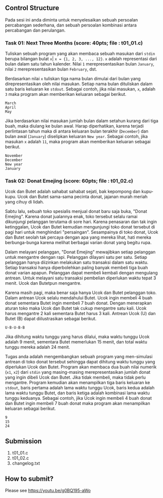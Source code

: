 ## Control Structure

Pada sesi ini anda diminta untuk menyelesaikan sebuah persoalan percabangan sederhana, dan sebuah persoalan kombinasi antara percabangan dan perulangan.


### Task 01: Next Three Months (score: 40pts; file : t01_01.c)
Tuliskan sebuah program yang akan membaca sebuah masukan dari ```stdin``` berupa bilangan bulat ```x```| ```x = {1, 2, 3, ..., 12}```. ```x``` adalah representasi dari bulan dalam satu tahun kalender. Nilai ```1``` merepresentasikan bulan ```January```, nilai ```2``` merepresentasikan bulan ```February```, dst.

Berdasarkan nilai ```x``` tuliskan tiga nama bulan dimulai dari bulan yang direpresentasikan oleh nilai masukan. Setiap nama bulan dituliskan dalam satu baris keluaran ke ```stdout```. Sebagai contoh, jika nilai masukan, ```x```, adalah ```3``` maka program akan memberikan keluaran sebagai berikut.
```
March
April
May

```

Jika berdasarkan nilai masukan jumlah bulan dalam setahun kurang dari tiga buah, maka diulang ke bulan awal. Harap diperhatikan, karena terjadi perlintasan tahun maka di antara keluaran bulan terakhir (```December```) dan bulan awal (```January```) diselipkan keluaran ```New year```. Sebagai contoh, jika masukan ```x``` adalah ```11```, maka program akan memberikan keluaran sebagai berikut.
```
November
December
New year
January

```

### Task 02: Donat Emejing (score: 60pts; file : t01_02.c)
Ucok dan Butet adalah sahabat sahabat sejati, bak kepompong dan kupu-kupu. Ucok dan Butet sama-sama pecinta donat, jajanan murah meriah yang cihuy di lidah.

Sabtu lalu, sebuah toko spesialis menjual donat baru saja buka, "Donat Emejing". Karena donat jualannya enak, toko tersebut selalu ramai dikunjungi pelanggan terutama di sore hari. Karena penasaran dan tak ingin ketinggalan, Ucok dan Butet kemudian mengunjungi toko donat tersebut di pagi hari untuk menghindari "persaingan". Sesampainya di toko donat, Ucok dan Butet seolah tak percaya dengan apa yang mereka lihat, hati mereka berbunga-bunga karena melihat berbagai varian donat yang begitu rupa.

Dalam melayani pelanggan, "Donat Emejing" mewajibkan setiap pelanggan untuk mengantre dengan rapi. Pelanggan dilayani satu per satu. Setiap pelanggan hanya diizinkan melakukan satu transaksi dalam satu waktu. Setiap transaksi hanya diperbolehkan paling banyak membeli tiga buah donat varian apapun. Pelanggan dapat membeli kembali dengan mengulang antrean. Untuk melayani satu transaksi pembelian diperlukan waktu tepat 3 menit. Ucok dan Butetpun mengantre.

Karena masih pagi, maka benar saja hanya Ucok dan Butet pelanggan toko. Dalam antrean Ucok selalu mendahului Butet. Ucok ingin membeli 4 buah donat sementara Butet ingin membeli 7 buah donat. Dengan menerapkan aturan toko maka Ucok dan Butet tak cukup mengantre satu kali. Ucok harus mengantre 2 kali sementara Butet harus 3 kali. Antrean Ucok (U) dan Butet (B) dapat diilustrasikan sebagai berikut.
```
U-B-U-B-B
```

Jika dihitung waktu tunggu yang harus dilalui, maka waktu tunggu Ucok adalah 9 menit, sementara Butet memerlukan 15 menit, dan total waktu tunggu mereka adalah 24 menit.

Tugas anda adalah mengembangkan sebuah program yang men-simulasi antrean di toko donat tersebut sehingga dapat dihitung waktu tunggu yang diperlukan Ucok dan Butet. Program akan membaca dua buah nilai numerik (```x1```, ```x2```) dari ```stdin``` yang masing-masing merepresentasikan jumlah donat yang ingin dibeli Ucok dan Butet. Jika tidak membeli, maka tidak perlu mengantre. Program kemudian akan menampilkan tiga baris keluaran ke ```stdout```, baris pertama adalah lama waktu tunggu Ucok, baris kedua adalah lama waktu tunggu Butet, dan baris ketiga adalah kombinasi lama waktu tunggu keduanya. Sebagai contoh, jika Ucok ingin membeli 4 buah donat dan Butet ingin membeli 7 buah donat maka program akan menampilkan keluaran sebagai berikut.
```
9
15
24

```


## Submission
1. t01_01.c
2. t01_02.c
3. changelog.txt

## How to submit?
Please see https://youtu.be/g0BQ195-aWo